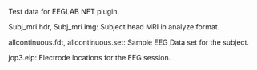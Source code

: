 Test data for EEGLAB NFT plugin.

Subj_mri.hdr, Subj_mri.img: Subject head MRI in analyze format.

allcontinuous.fdt, allcontinuous.set: Sample EEG Data set for the subject.

jop3.elp: Electrode locations for the EEG session.

